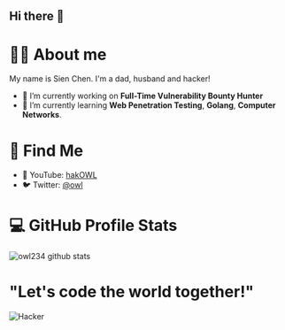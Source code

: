 ## Hi there 👋

# 👨‍💻 About me

My name is Sien Chen. I'm a dad, husband and hacker! 

- 🔭 I’m currently working on **Full-Time Vulnerability Bounty Hunter**
- 🌱 I’m currently learning **Web Penetration Testing**, **Golang**, **Computer Networks**.

# 🧐 Find Me
* 🎥 YouTube: [hakOWL](https://www.youtube.com/@OWT156)
* 🐦 Twitter: [@owl](https://x.com/Mrchen29884691)

# 💻 GitHub Profile Stats
![owl234 github stats](https://github-readme-stats.vercel.app/api?username=owl234&theme=gruvbox&show_icons=true)

# "Let's code the world together!"
![Hacker](https://i.giphy.com/media/YQitE4YNQNahy/giphy.webp)
